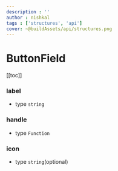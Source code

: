 ```yaml
---
description : ''
author : nishkal
tags : ['structures', 'api']
cover: ~@buildAssets/api/structures.png
---
```


# ButtonField

[[toc]]

### label
* type `string`

### handle
* type `Function`

### icon
* type `string`(optional)